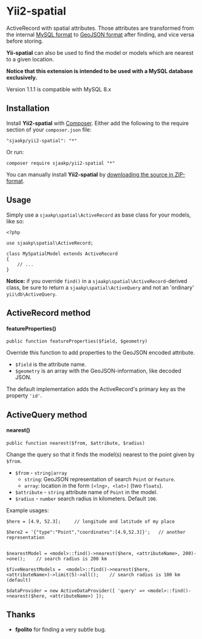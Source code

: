 Yii2-spatial
============

ActiveRecord with spatial attributes. Those attributes are transformed from the internal [MySQL format](https://dev.mysql.com/doc/refman/5.5/en/spatial-datatypes.html) to [GeoJSON format](http://geojson.org/geojson-spec.html) after finding, and vice versa before storing.

**Yii-spatial** can also be used to find the model or models which are nearest to a given location.

**Notice that this extension is intended to be used with a MySQL database exclusively.**

Version 1.1.1 is compatible with MySQL 8.x

## Installation ##

Install **Yii2-spatial** with [Composer](https://getcomposer.org/). Either add the following to the require section of your `composer.json` file:

`"sjaakp/yii2-spatial": "*"` 

Or run:

`composer require sjaakp/yii2-spatial "*"`

You can manually install **Yii2-spatial** by [downloading the source in ZIP-format](https://github.com/sjaakp/yii2-spatial/archive/master.zip).

## Usage ##

Simply use a `sjaakp\spatial\ActiveRecord` as base class for your models, like so:

	<?php

	use sjaakp\spatial\ActiveRecord;

	class MySpatialModel extends ActiveRecord
	{
	    // ...
	}


**Notice:** if you override `find()` in a `sjaakp\spatial\ActiveRecord`-derived class, be sure to return a `sjaakp\spatial\ActiveQuery` and not an 'ordinary' `yii\db\ActiveQuery`.

## ActiveRecord method ##

#### featureProperties() ####


    public function featureProperties($field, $geometry)

Override this function to add properties to the GeoJSON encoded attribute.

- `$field` is the attribute name.
- `$geometry` is an array with the GeoJSON-information, like decoded JSON.

The default implementation adds the ActiveRecord's primary key as the property `'id'`.

## ActiveQuery method ##

#### nearest() ####

    public function nearest($from, $attribute, $radius)

Change the query so that it finds the model(s) nearest to the point given by `$from`.

- `$from` - `string|array`
     - `string`: GeoJSON representation of search `Point` or `Feature`.
     - `array`:  location in the form `[<lng>, <lat>]` (two `floats`).
- `$attribute` - `string` attribute name of `Point` in the model.
- `$radius` - `number` search radius in kilometers. Default `100`.

Example usages:

    $here = [4.9, 52.3];     // longitude and latitude of my place

	$here2 = '{"type":"Point","coordinates":[4.9,52.3]}';	// another representation
     

	$nearestModel = <model>::find()->nearest($here, <attributeName>, 200)->one();    // search radius is 200 km
    
	$fiveNearestModels =  <model>::find()->nearest($here, <attributeName>)->limit(5)->all();	// search radius is 100 km (default)
    
	$dataProvider = new ActiveDataProvider([ 'query' => <model>::find()->nearest($here, <attributeName>) ]);

## Thanks
 - **fpolito** for finding a very subtle bug.
